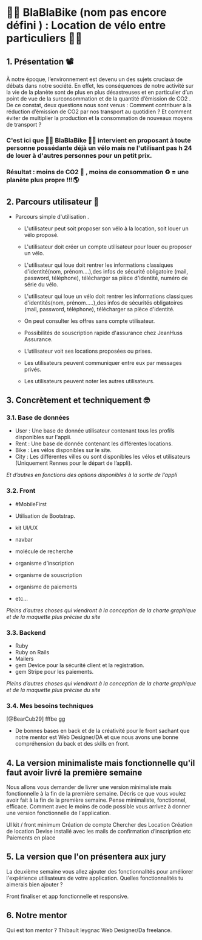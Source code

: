 # :biking_man:  BlaBlaBike (nom pas encore défini ) : Location de vélo entre particuliers  :biking_woman:

## 1. Présentation :film_projector:

À notre époque, l’environnement est devenu un des sujets cruciaux de débats dans notre société. 
En effet, les conséquences de notre activité sur la vie de la planète sont de plus en plus désastreuses et en particulier d’un point de vue de la  surconsommation et de la quantité d’émission de CO2 . 
De ce constat, deux questions nous sont venus : Comment contribuer à la réduction d’émission de CO2 par nos transport au quotidien ?
Et comment éviter de multiplier la production et la consommation de nouveaux moyens de transport ?

### C'est ici que :biking_man: BlaBlaBike :biking_woman: intervient en proposant à toute personne possédante déjà un vélo mais ne l'utilisant pas h 24 de louer à d'autres personnes pour un petit prix.
### Résultat : moins de CO2 :no_entry_sign: , moins de consommation :recycle: = une planète plus propre !!!:earth_americas:

## 2. Parcours utilisateur :raising_hand:

* Parcours simple d'utilisation . 

  * L'utilisateur peut soit proposer son vélo à la location, soit louer un vélo proposé.

  * L'utilisateur doit créer un compte utilisateur pour louer ou proposer un 	vélo.

  * L'utilisateur qui loue doit rentrer les informations classiques d'identité(nom, prénom....),des infos de sécurité obligatoire (mail, password, téléphone), télécharger sa pièce d'identité, numéro de série du vélo.

  * L'utilisateur qui loue un vélo doit rentrer les informations classiques d'identités(nom, prénom.....),des infos de sécurités obligatoires (mail, password, téléphone), télécharger sa pièce d'identité.	

  * On peut consulter les offres sans compte utilisateur.	

  * Possibilités de souscription rapide d'assurance chez JeanHuss Assurance.	

  * L’utilisateur voit ses locations proposées ou prises.

  * Les utilisateurs peuvent communiquer entre eux par messages privés.

  * Les utilisateurs peuvent noter les autres utilisateurs.

## 3. Concrètement et techniquement :nerd_face:

### 3.1. Base de données

* User : Une base de donnée utilisateur contenant tous les profils disponibles sur l'appli.
* Rent : Une base de donnée contenant les différentes locations.
* Bike : Les vélos disponibles sur le site.
* City : Les différentes villes ou sont disponibles les vélos et utilisateurs (Uniquement Rennes pour le départ de l’appli).

*Et d’autres en fonctions des options disponibles à la sortie de l’appli*

### 3.2. Front

* #MobileFirst
* Utilisation de Bootstrap.
* kit UI/UX

* navbar 
* molécule de recherche
* organisme d’inscription
* organisme de souscription 
* organisme de paiements
* etc...

*Pleins d’autres choses qui viendront à la conception de la charte graphique et de la maquette plus précise du site*


### 3.3. Backend

* Ruby
* Ruby on Rails
* Mailers
* gem Device pour la sécurité client et la registration.
* gem Stripe pour les paiements.

*Pleins d’autres choses qui viendront à la conception de la charte graphique et de la maquette plus précise du site*

### 3.4. Mes besoins techniques
[@BearCub29] fffbe gg

- De bonnes bases en back et de la créativité pour le front sachant que notre mentor est Web Designer/DA et que nous avons une bonne compréhension du back et des skills en front.

## 4. La version minimaliste mais fonctionnelle qu'il faut avoir livré la première semaine
Nous allons vous demander de livrer une version minimaliste mais fonctionnelle à la fin de la première semaine. Décris ce que vous voulez avoir fait à la fin de la première semaine. Pense minimaliste, fonctionnel, efficace. Comment avec le moins de code possible vous arrivez à donner une version fonctionnelle de l'application. 

UI kit / front minimum 
Création de compte
Chercher des Location
Création de location
Devise installé avec les mails de confirmation d’inscription etc
Paiements en place 



## 5. La version que l'on présentera aux jury
La deuxième semaine vous allez ajouter des fonctionnalités pour améliorer l'expérience utilisateurs de votre application. Quelles fonctionnalités tu aimerais bien ajouter ?

Front finaliser et app fonctionnelle et responsive.


## 6. Notre mentor
Qui est ton mentor ?
Thibault leygnac Web Designer/Da freelance.
